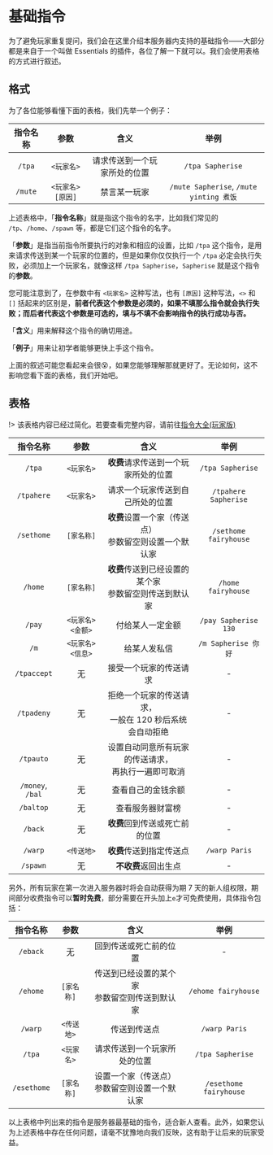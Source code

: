 # 基础指令

为了避免玩家重复提问，我们会在这里介绍本服务器内支持的基础指令——大部分都是来自于一个叫做 Essentials 的插件，各位了解一下就可以。我们会使用表格的方式进行叙述。

## 格式

为了各位能够看懂下面的表格，我们先举一个例子：

| 指令名称 | 参数 | 含义 | 举例 |
| :-: | :-: | :-: | :-: |
| `/tpa` | `<玩家名>` | 请求传送到一个玩家所处的位置 | `/tpa Sapherise` |
| `/mute` | `<玩家名> [原因]` | 禁言某一玩家 | `/mute Sapherise`, `/mute yinting 煮饭` |

上述表格中，「**指令名称**」就是指这个指令的名字，比如我们常见的 `/tp`、`/home`、`/spawn` 等，都是它们这个指令的名字。

「**参数**」是指当前指令所要执行的对象和相应的设置，比如 `/tpa` 这个指令，是用来请求传送到某一个玩家的位置的，但是如果你仅仅执行一个 `/tpa` 必定会执行失败，必须加上一个玩家名，就像这样 `/tpa Sapherise`，`Sapherise` 就是这个指令的**参数**。

您可能注意到了，在参数中有 `<玩家名>` 这种写法，也有 `[原因]` 这种写法，`<>` 和 `[]` 括起来的区别是，**前者代表这个参数是必须的，如果不填那么指令就会执行失败；而后者代表这个参数是可选的，填与不填不会影响指令的执行成功与否。**

「**含义**」用来解释这个指令的确切用途。

「**例子**」用来让初学者能够更快上手这个指令。

上面的叙述可能您看起来会很😵，如果您能够理解那就更好了。无论如何，这不影响您看下面的表格，我们开始吧。

## 表格

!> 该表格内容已经过简化。若要查看完整内容，请前往[指令大全(玩家版)](/others/commands-for-players.md)

| 指令名称 | 参数 | 含义 | 举例 |
| :-: | :-: | :-: | :-: |
| `/tpa` | `<玩家名>` | **收费**请求传送到一个玩家所处的位置 | `/tpa Sapherise` |
| `/tpahere` | `<玩家名>` | 请求一个玩家传送到自己所处的位置 | `/tpahere Sapherise` |
| `/sethome` | `[家名称]` | **收费**设置一个家（传送点）<br>参数留空则设置一个默认家 | `/sethome fairyhouse` |
| `/home` | `[家名称]` | **收费**传送到已经设置的某个家<br>参数留空则传送到默认家 | `/home fairyhouse` |
| `/pay` | `<玩家名> <金额>` | 付给某人一定金额 | `/pay Sapherise 130` |
| `/m` | `<玩家名> <信息>` | 给某人发私信 | `/m Sapherise 你好` |
| `/tpaccept` | 无 | 接受一个玩家的传送请求 | - |
| `/tpadeny` | 无 | 拒绝一个玩家的传送请求，<br>一般在 120 秒后系统会自动拒绝 | - |
| `/tpauto` | 无 | 设置自动同意所有玩家的传送请求，<br>再执行一遍即可取消 | - |
| `/money`, `/bal` | 无 | 查看自己的金钱余额 | - |
| `/baltop` | 无 | 查看服务器财富榜 | - |
| `/back` | 无 | **收费**回到传送或死亡前的位置 | - |
| `/warp` | `<传送地>` | **收费**传送到指定传送点 | `/warp Paris` |
| `/spawn` | 无 | **不收费**返回出生点 | - |


另外，所有玩家在第一次进入服务器时将会自动获得为期 7 天的新人组权限，期间部分收费指令可以**暂时免费**，部分需要在开头加上`e`才可免费使用，具体指令包括：

| 指令名称 | 参数 | 含义 | 举例 |
| :-: | :-: | :-: | :-: |
| `/eback` | 无 | 回到传送或死亡前的位置 | - |
| `/ehome` | `[家名称]` | 传送到已经设置的某个家<br>参数留空则传送到默认家 | `/ehome fairyhouse` |
| `/warp` | `<传送地>` | 传送到传送点 | `/warp Paris` |
| `/tpa` | `<玩家名>` | 请求传送到一个玩家所处的位置 | `/tpa Sapherise` |
| `/esethome` | `[家名称]` | 设置一个家（传送点）<br>参数留空则设置一个默认家 | `/esethome fairyhouse` |


以上表格中列出来的指令是服务器最基础的指令，适合新人查看。此外，如果您认为上述表格中存在任何问题，请毫不犹豫地向我们反映，这有助于让后来的玩家受益。



